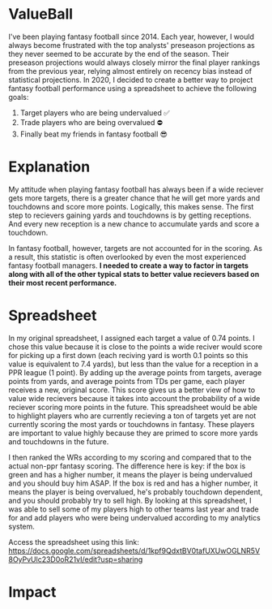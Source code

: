 # ValueBall

I've been playing fantasy football since 2014. Each year, however, I would always become frustrated with the top analysts' preseason projections as they never seemed to be accurate by the end of the season. Their preseason projections would always closely mirror the final player rankings from the previous year, relying almost entirely on recency bias instead of statistical projections. In 2020, I decided to create a better way to project fantasy football performance using a spreadsheet to achieve the following goals:

1. Target players who are being undervalued ✅
2. Trade players who are being overvalued ⛔️
3. Finally beat my friends in fantasy football 😎

# Explanation
My attitude when playing fantasy football has always been if a wide reciever gets more targets, there is a greater chance that he will get more yards and touchdowns and score more points. Logically, this makes sense. The first step to recievers gaining yards and touchdowns is by getting receptions. And every new reception is a new chance to accumulate yards and score a touchdown.

In fantasy football, however, targets are not accounted for in the scoring. As a result, this statistic is often overlooked by even the most experienced fantasy football managers. **I needed to create a way to factor in targets along with all of the other typical stats to better value recievers based on their most recent performance.**

# Spreadsheet
In my original spreadsheet, I assigned each target a value of 0.74 points. I chose this value because it is close to the points a wide reciver would score for picking up a first down (each reciving yard is worth 0.1 points so this value is equivalent to 7.4 yards), but less than the value for a reception in a PPR league (1 point). By adding up the average points from targets, average points from yards, and average points from TDs per game, each player receives a new, original score. This score gives us a better view of how to value wide recievers because it takes into account the probability of a wide reciever scoring more points in the future. This spreadsheet would be able to highlight players who are currently recieving a ton of targets yet are not currently scoring the most yards or touchdowns in fantasy. These players are important to value highly because they are primed to score more yards and touchdowns in the future.

I then ranked the WRs according to my scoring and compared that to the actual non-ppr fantasy scoring. The difference here is key: if the box is green and has a higher number, it means the player is being undervalued and you should buy him ASAP. If the box is red and has a higher number, it means the player is being overvalued, he's probably touchdown dependent, and you should probably try to sell high. By looking at this spreadsheet, I was able to sell some of my players high to other teams last year and trade for and add players who were being undervalued according to my analytics system.

Access the spreadsheet using this link: https://docs.google.com/spreadsheets/d/1kpf9QdxtBV0tafUXUwOGLNR5V8OyPvUlc23D0oR21vI/edit?usp=sharing

# Impact
